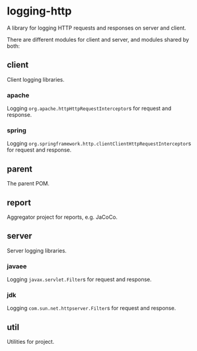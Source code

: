 # logging-http

A library for logging HTTP requests and responses on server and client.

There are different modules for client and server, and modules shared by both:

## client

Client logging libraries.

### apache

Logging `org.apache.httpHttpRequestInterceptor`s for request and response.

### spring

Logging `org.springframework.http.clientClientHttpRequestInterceptor`s for request and response.

## parent

The parent POM.

## report

Aggregator project for reports, e.g. JaCoCo.

## server

Server logging libraries.

### javaee

Logging `javax.servlet.Filter`s for request and response.


### jdk

Logging `com.sun.net.httpserver.Filter`s for request and response.


## util

Utilities for project.
